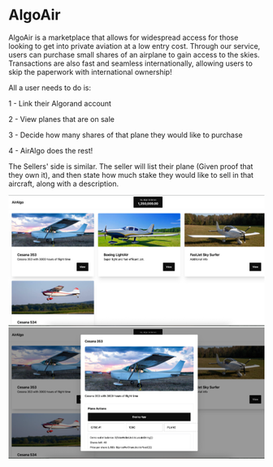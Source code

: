# AlgoAir

AlgoAir is a marketplace that allows for widespread access for those looking to get into private aviation at a low entry cost. Through our service, users can purchase small shares of an airplane to gain access to the skies. Transactions are also fast and seamless internationally, allowing users to skip the paperwork with international ownership!



All a user needs to do is:

1 - Link their Algorand account

2 - View planes that are on sale

3 - Decide how many shares of that plane they would like to purchase

4 - AirAlgo does the rest!

The Sellers' side is similar. The seller will list their plane (Given proof that they own it), and then state how much stake they would like to sell in that aircraft, along with a description. 





![Plane 1](./IMG_4851.png)
![Plane 2](./IMG_5850.png)
